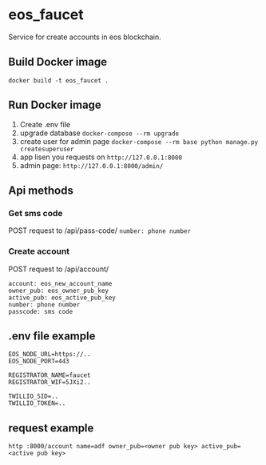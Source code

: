 # eos_faucet
Service for create accounts in eos blockchain.

## Build Docker image
`docker build -t eos_faucet .`

## Run Docker image
1. Create .env file
2. upgrade database `docker-compose --rm upgrade`
3. create user for admin page `docker-compose --rm base python manage.py createsuperuser`
3. app lisen you requests on `http://127.0.0.1:8000`
4. admin page: `http://127.0.0.1:8000/admin/`


## Api methods

### Get sms code
POST request to /api/pass-code/
`number: phone number`


### Create account
POST request to /api/account/

```
account: eos_new_account_name
owner_pub: eos_owner_pub_key
active_pub: eos_active_pub_key
number: phone number
passcode: sms code
```

## .env file example
```
EOS_NODE_URL=https://..
EOS_NODE_PORT=443

REGISTRATOR_NAME=faucet
REGISTRATOR_WIF=5JXi2..

TWILLIO_SID=..
TWILLIO_TOKEN=..
```

## request example
````
http :8000/account name=adf owner_pub=<owner pub key> active_pub=<active pub key>
